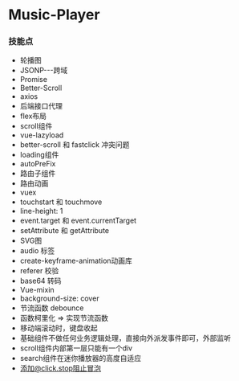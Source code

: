 # Music-Player
### 技能点
* 轮播图
* JSONP---跨域
* Promise
* Better-Scroll
* axios
* 后端接口代理
* flex布局
* scroll组件
* vue-lazyload
* better-scroll 和 fastclick 冲突问题
* loading组件
* autoPreFix
* 路由子组件
* 路由动画
* vuex
* touchstart 和 touchmove
* line-height: 1
* event.target 和 event.currentTarget
* setAttribute 和 getAttribute
* SVG图
* audio 标签
* create-keyframe-animation动画库
* referer 校验
* base64 转码
* Vue-mixin
* background-size: cover
* 节流函数 debounce
* 函数柯里化 => 实现节流函数
* 移动端滚动时，键盘收起
* 基础组件不做任何业务逻辑处理，直接向外派发事件即可，外部监听
* scroll组件内部第一层只能有一个div
* search组件在迷你播放器的高度自适应
* 添加@click.stop阻止冒泡
